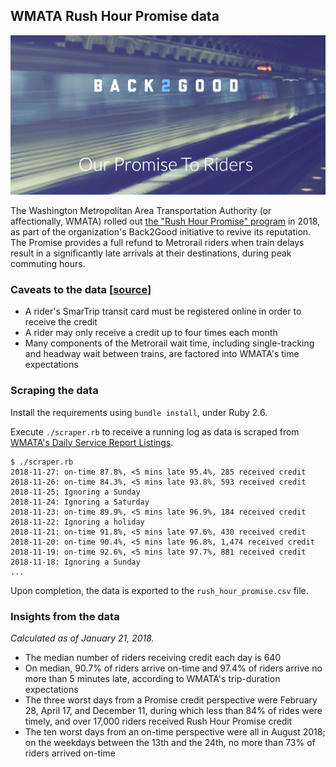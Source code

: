WMATA Rush Hour Promise data
----------------------------

![](wmata-back2good-screenshot.png)

The Washington Metropolitan Area Transportation Authority (or affectionally, WMATA) rolled out [the "Rush Hour Promise" program](https://www.wmata.com/fares/smartrip/rush-hour-promise.cfm) in 2018, as part of the organization's Back2Good initiative to revive its reputation. The Promise provides a full refund to Metrorail riders when train delays result in a significantly late arrivals at their destinations, during peak commuting hours.

### Caveats to the data [[source](https://www.washingtonpost.com/news/dr-gridlock/wp/2018/01/11/is-metros-rush-hour-promise-as-good-as-it-sounds/)]

- A rider's SmarTrip transit card must be registered online in order to receive the credit
- A rider may only receive a credit up to four times each month
- Many components of the Metrorail wait time, including single-tracking and headway wait between trains, are factored into WMATA's time expectations

### Scraping the data

Install the requirements using `bundle install`, under Ruby 2.6.

Execute `./scraper.rb` to receive a running log as data is scraped from [WMATA's Daily Service Report Listings](https://www.wmata.com/service/daily-report/list.cfm).

```
$ ./scraper.rb
2018-11-27: on-time 87.8%, <5 mins late 95.4%, 285 received credit
2018-11-26: on-time 84.3%, <5 mins late 93.8%, 593 received credit
2018-11-25: Ignoring a Sunday
2018-11-24: Ignoring a Saturday
2018-11-23: on-time 89.9%, <5 mins late 96.9%, 184 received credit
2018-11-22: Ignoring a holiday
2018-11-21: on-time 91.8%, <5 mins late 97.6%, 430 received credit
2018-11-20: on-time 90.4%, <5 mins late 96.8%, 1,474 received credit
2018-11-19: on-time 92.6%, <5 mins late 97.7%, 881 received credit
2018-11-18: Ignoring a Sunday
...
```

Upon completion, the data is exported to the `rush_hour_promise.csv` file.

### Insights from the data

_Calculated as of January 21, 2018._

- The median number of riders receiving credit each day is 640
- On median, 90.7% of riders arrive on-time and 97.4% of riders arrive no more than 5 minutes late, according to WMATA's trip-duration expectations
- The three worst days from a Promise credit perspective were February 28, April 17, and December 11, during which less than 84% of rides were timely, and over 17,000 riders received Rush Hour Promise credit
- The ten worst days from an on-time perspective were all in August 2018; on the weekdays between the 13th and the 24th, no more than 73% of riders arrived on-time
